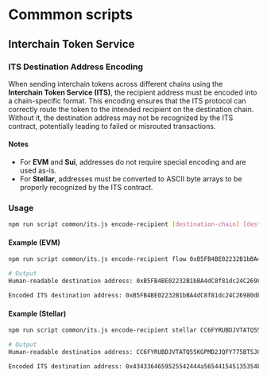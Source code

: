 # Commmon scripts

## Interchain Token Service

### ITS Destination Address Encoding

When sending interchain tokens across different chains using the **Interchain Token Service (ITS)**, the recipient address must be encoded into a chain-specific format. This encoding ensures that the ITS protocol can correctly route the token to the intended recipient on the destination chain. Without it, the destination address may not be recognized by the ITS contract, potentially leading to failed or misrouted transactions.

#### Notes
- For **EVM** and **Sui**, addresses do not require special encoding and are used as-is.
- For **Stellar**, addresses must be converted to ASCII byte arrays to be properly recognized by the ITS contract.

### Usage

```bash
npm run script common/its.js encode-recipient [destination-chain] [destination-address]
```

#### Example (EVM)
```bash
npm run script common/its.js encode-recipient flow 0xB5FB4BE02232B1bBA4dC8f81dc24C26980dE9e3C

# Output
Human-readable destination address: 0xB5FB4BE02232B1bBA4dC8f81dc24C26980dE9e3C

Encoded ITS destination address: 0xB5FB4BE02232B1bBA4dC8f81dc24C26980dE9e3C
```

#### Example (Stellar)
```bash
npm run script common/its.js encode-recipient stellar CC6FYRUBDJVTATQ55KGPMD2JQFY775BTSJQMRNJEWPEJFUXPOBFSMEOX

# Output
Human-readable destination address: CC6FYRUBDJVTATQ55KGPMD2JQFY775BTSJQMRNJEWPEJFUXPOBFSMEOX

Encoded ITS destination address: 0x4343364659525542444a565441545135354b47504d44324a5146593737354254534a514d524e4a455750454a465558504f4246534d454f58
```
